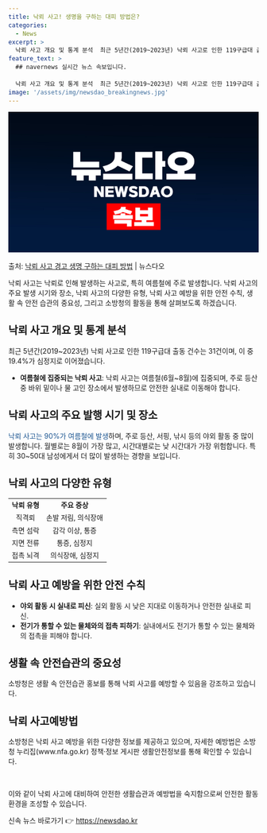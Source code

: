 ```yaml
---
title: 낙뢰 사고! 생명을 구하는 대피 방법은?
categories:
  - News
excerpt: >
  낙뢰 사고 개요 및 통계 분석  최근 5년간(2019~2023년) 낙뢰 사고로 인한 119구급대 출동 건수는…
feature_text: >
  ## navernews 실시간 뉴스 속보입니다.

  낙뢰 사고 개요 및 통계 분석  최근 5년간(2019~2023년) 낙뢰 사고로 인한 119구급대 출동 건수는…
image: '/assets/img/newsdao_breakingnews.jpg'
---
```


![뉴스다오 속보](/assets/img/newsdao_breakingnews.jpg)

<p>출처: <a href="https://newsdao.kr/4357" rel="dofollow">낙뢰 사고 경고 생명 구하는 대피 방법</a> | 뉴스다오</p>

<p data-ke-size="size16">낙뢰 사고는 낙뢰로 인해 발생하는 사고로, 특히 여름철에 주로 발생합니다. 낙뢰 사고의 주요 발생 시기와 장소, 낙뢰 사고의 다양한 유형, 낙뢰 사고 예방을 위한 안전 수칙, 생활 속 안전 습관의 중요성, 그리고 소방청의 활동을 통해 살펴보도록 하겠습니다.</p>

<h2 data-ke-size="size26">낙뢰 사고 개요 및 통계 분석</h2>
<p>최근 5년간(2019~2023년) 낙뢰 사고로 인한 119구급대 출동 건수는 31건이며, 이 중 19.4%가 심정지로 이어졌습니다.</p>
<ul>
<li><b>여름철에 집중되는 낙뢰 사고</b>: 낙뢰 사고는 여름철(6월~8월)에 집중되며, 주로 등산 중 바위 밑이나 물 고인 장소에서 발생하므로 안전한 실내로 이동해야 합니다.</li>
</ul>

<h2 data-ke-size="size26">낙뢰 사고의 주요 발행 시기 및 장소</h2>
<p><span style="color: #1a5490;">낙뢰 사고는 90%가 여름철에 발생</span>하며, 주로 등산, 서핑, 낚시 등의 야외 활동 중 많이 발생합니다. 월별로는 8월이 가장 많고, 시간대별로는 낮 시간대가 가장 위험합니다. 특히 30~50대 남성에게서 더 많이 발생하는 경향을 보입니다.</p>

<h2 data-ke-size="size26">낙뢰 사고의 다양한 유형</h2>
<table>
  <tr>
    <td style="text-align: center; height: 17px;"><b>낙뢰 유형</b></td>
    <td style="text-align: center; height: 17px;"><b>주요 증상</b></td>
  </tr>
  <tr>
    <td style="text-align: center; height: 17px;">직격뢰</td>
    <td style="text-align: center; height: 17px;">손발 저림, 의식장애</td>
  </tr>
  <tr>
    <td style="text-align: center; height: 17px;">측면 섬락</td>
    <td style="text-align: center; height: 17px;">감각 이상, 통증</td>
  </tr>
  <tr>
    <td style="text-align: center; height: 17px;">지면 전류</td>
    <td style="text-align: center; height: 17px;">통증, 심정지</td>
  </tr>
  <tr>
    <td style="text-align: center; height: 17px;">접촉 뇌격</td>
    <td style="text-align: center; height: 17px;">의식장애, 심정지</td>
  </tr>
</table>

<h2 data-ke-size="size26">낙뢰 사고 예방을 위한 안전 수칙</h2>
<ul>
<li><b>야외 활동 시 실내로 피신</b>: 실외 활동 시 낮은 지대로 이동하거나 안전한 실내로 피신.</li>
<li><b>전기가 통할 수 있는 물체와의 접촉 피하기</b>: 실내에서도 전기가 통할 수 있는 물체와의 접촉을 피해야 합니다.</li>
</ul>

<h2 data-ke-size="size26">생활 속 안전습관의 중요성</h2>
<p>소방청은 생활 속 안전습관 홍보를 통해 낙뢰 사고를 예방할 수 있음을 강조하고 있습니다.</p>

<h2 data-ke-size="size26">낙뢰 사고예방법</h2>
<p>소방청은 낙뢰 사고 예방을 위한 다양한 정보를 제공하고 있으며, 자세한 예방법은 소방청 누리집(www.nfa.go.kr) 정책·정보 게시판 생활안전정보를 통해 확인할 수 있습니다.</p>

<p data-ke-size="size16">&nbsp;</p>
<p>이와 같이 낙뢰 사고에 대비하여 안전한 생활습관과 예방법을 숙지함으로써 안전한 활동환경을 조성할 수 있습니다.</p>

신속 뉴스 바로가기 👉 <a href="https://newsdao.kr" rel="dofollow">https://newsdao.kr</a>


